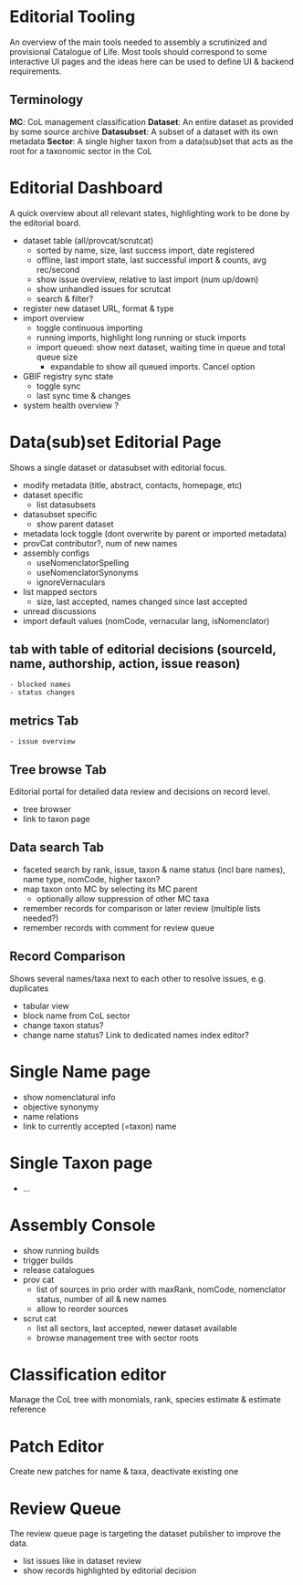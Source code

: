# Editorial Tooling
An overview of the main tools needed to assembly a scrutinized and provisional Catalogue of Life. Most tools should correspond to some interactive UI pages and the ideas here can be used to define UI & backend requirements.

## Terminology
**MC**: CoL management classification
**Dataset**: An entire dataset as provided by some source archive
**Datasubset**: A subset of a dataset with its own metadata
**Sector**: A single higher taxon from a data(sub)set that acts as the root for a taxonomic sector in the CoL


# Editorial Dashboard
A quick overview about all relevant states, highlighting work to be done by the editorial board.

- dataset table (all/provcat/scrutcat)
    - sorted by name, size, last success import, date registered
    - offline, last import state, last successful import & counts, avg rec/second
    - show issue overview, relative to last import (num up/down)
    - show unhandled issues for scrutcat
    - search & filter?
- register new dataset URL, format & type
- import overview
    - toggle continuous importing 
    - running imports, highlight long running or stuck imports
    - import queued: show next dataset, waiting time in queue and total queue size
        - expandable to show all queued imports. Cancel option
- GBIF registry sync state
    - toggle sync
    - last sync time & changes
- system health overview ?


# Data(sub)set Editorial Page
Shows a single dataset or datasubset with editorial focus.

- modify metadata (title, abstract, contacts, homepage, etc)
- dataset specific
    - list datasubsets
- datasubset specific
    - show parent dataset
- metadata lock toggle (dont overwrite by parent or imported metadata)
- provCat contributor?, num of new names
- assembly configs
    - useNomenclatorSpelling
    - useNomenclatorSynonyms
    - ignoreVernaculars
- list mapped sectors
    - size, last accepted, names changed since last accepted
- unread discussions
- import default values (nomCode, vernacular lang, isNomenclator)

## tab with table of editorial decisions (sourceId, name, authorship, action, issue reason)
    - blocked names
    - status changes

## metrics Tab
    - issue overview
    
## Tree browse Tab
Editorial portal for detailed data review and decisions on record level.
- tree browser
- link to taxon page

## Data search Tab
- faceted search by rank, issue, taxon & name status (incl bare names), name type, nomCode, higher taxon?
- map taxon onto MC by selecting its MC parent
    - optionally allow suppression of other MC taxa
- remember records for comparison or later review (multiple lists needed?)
- remember records with comment for review queue


## Record Comparison
Shows several names/taxa next to each other to resolve issues, e.g. duplicates
- tabular view
- block name from CoL sector
- change taxon status?
- change name status? Link to dedicated names index editor?

# Single Name page
- show nomenclatural info
- objective synonymy
- name relations
- link to currently accepted (=taxon) name

# Single Taxon page
- ...

# Assembly Console
- show running builds
- trigger builds
- release catalogues
- prov cat
    - list of sources in prio order with maxRank, nomCode, nomenclator status, number of all & new names
    - allow to reorder sources
- scrut cat
    - list all sectors, last accepted, newer dataset available
    - browse management tree with sector roots

# Classification editor
Manage the CoL tree with monomials, rank, species estimate & estimate reference

# Patch Editor
Create new patches for name & taxa, deactivate existing one

# Review Queue
The review queue page is targeting the dataset publisher to improve the data.
- list issues like in dataset review
- show records highlighted by editorial decision
